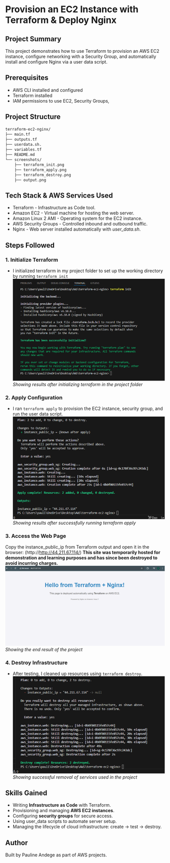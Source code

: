 # Provision an EC2 Instance with Terraform & Deploy Nginx

## Project Summary
This project demonstrates how to use Terraform to provision an AWS EC2 instance, configure networking with a Security Group, and automatically install and configure Nginx via a user data script.


## Prerequisites
- AWS CLI installed and configured
- Terraform installed
- IAM permissions to use EC2, Security Groups,


## Project Structure
```text
terraform-ec2-nginx/
├── main.tf
├── outputs.tf              
├── userdata.sh.  
├── variables.tf           
├── README.md
└── screenshots/
    ├── terraform_init.png
    ├── terraform_apply.png
    ├── terraform_destroy.png
    ├── output.png   
```


## Tech Stack & AWS Services Used

- Terraform - Infrastructure as Code tool.
- Amazon EC2 - Virtual machine for hosting the web server.
- Amazon Linux 2 AMI - Operating system for the EC2 instance.
- AWS Security Groups - Controlled inbound and outbound traffic.
- Nginx - Web server installed automatically with *user_data.sh*.


## Steps Followed

### 1. Initialize Terraform
- I initialized terraform in my project folder to set up the working directory by running `terraform init`
![init](./screenshots/terraform_init.png)  
*Showing results after initializing terraform in the project folder*

### 2. Apply Configuration
- I ran `terraform apply` to provision the EC2 instance, security group, and run the user data script.
![apply](./screenshots/terraform_apply.png)  
*Showing results after successfully running terraform apply*

### 3. Access the Web Page
Copy the instance_public_ip from Terraform output and open it in the browser:
(http://http://44.211.67.114/) **This site was temporarily hosted for demonstration and learning purposes and has since been destroyed to avoid incurring charges.**
![output](./screenshots/output.png)  
*Showing the end result of the project*

### 4. Destroy Infrastructure
- After testing, I cleaned up resources using `terraform destroy`.
![destroy](./screenshots/terraform_destroy.png)  
*Showing successful removal of services used in the project*


## Skills Gained

- Writing **Infrastructure as Code** with Terraform.
- Provisioning and managing **AWS EC2 instances**.
- Configuring **security groups** for secure access.
- Using user_data scripts to automate server setup.
- Managing the lifecycle of cloud infrastructure: create → test → destroy.


## Author

Built by Pauline Andege as part of AWS projects.